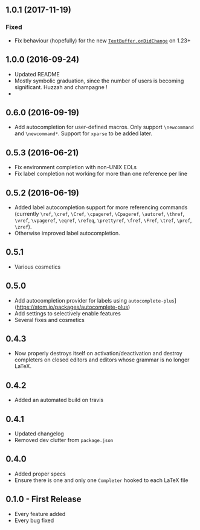 ## 1.0.1 (2017-11-19)
### Fixed
  - Fix behaviour (hopefully) for the new [`TextBuffer.onDidChange`](https://github.com/atom/text-buffer/pull/273) on 1.23+

## 1.0.0 (2016-09-24)
  - Updated README
  - Mostly symbolic graduation, since the number of users is becoming significant. Huzzah and champagne !
  -
## 0.6.0 (2016-09-19)
  - Add autocompletion for user-defined macros. Only support `\newcommand` and `\newcommand*`. Support for `xparse` to be added later.

## 0.5.3 (2016-06-21)
* Fix environment completion with non-UNIX EOLs
* Fix label completion not working for more than one reference per line

## 0.5.2 (2016-06-19)
* Added label autocompletion support for more referencing commands (currently `\ref`, `\cref`, `\Cref`, `\cpageref`, `\Cpageref`, `\autoref`, `\thref`, `\vref`, `\vpageref`, `\eqref`, `\refeq`, `\prettyref`, `\fref`, `\Fref`, `\tref`, `\pref`, `\zref`).
* Otherwise improved label autocompletion.

## 0.5.1
* Various cosmetics

## 0.5.0
* Add autocompletion provider for labels using `autocomplete-plus`](https://atom.io/packages/autocomplete-plus)
* Add settings to selectively enable features
* Several fixes and cosmetics

## 0.4.3
* Now properly destroys itself on activation/deactivation and destroy completers on closed editors and editors whose grammar is no longer LaTeX.

## 0.4.2
* Added an automated build on travis

## 0.4.1
* Updated changelog
* Removed dev clutter from `package.json`

## 0.4.0
* Added proper specs
* Ensure there is one and only one `Completer` hooked to each LaTeX file

## 0.1.0 - First Release
* Every feature added
* Every bug fixed
